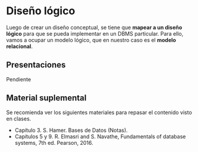 # Diseño lógico

Luego de crear un diseño conceptual, se tiene que **mapear a un diseño lógico** para que se pueda implementar en un DBMS particular. Para ello, vamos a ocupar un modelo lógico, que en nuestro caso es el **modelo relacional**.

## Presentaciones

Pendiente

## Material suplemental

Se recomienda ver los siguientes materiales para repasar el contenido visto en clases.

- Capítulo 3. S. Hamer. Bases de Datos (Notas).
- Capítulos 5 y 9. R. Elmasri and S. Navathe, Fundamentals of database systems, 7th ed. Pearson, 2016.
